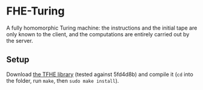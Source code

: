 FHE-Turing
==========

A fully homomorphic Turing machine: the instructions and the initial tape are only known to the client, and the computations are entirely carried out by the server.

## Setup

Download [the TFHE library](https://github.com/tfhe/tfhe/) (tested against 5fd4d8b) and compile it (`cd` into the folder, run `make`, then `sudo make install`).